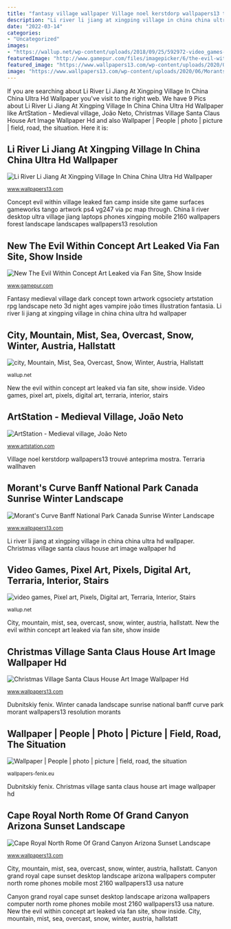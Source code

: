 ```yaml
---
title: "fantasy village wallpaper Village noel kerstdorp wallpapers13 trouvé anteprima mostra"
description: "Li river li jiang at xingping village in china china ultra hd wallpaper"
date: "2022-03-14"
categories:
- "Uncategorized"
images:
- "https://wallup.net/wp-content/uploads/2018/09/25/592972-video_games-pixel_art-pixels-digital_art-Terraria-interior-stairs-trees-clouds.jpg"
featuredImage: "http://www.gamepur.com/files/imagepicker/6/the-evil-within-concept-art-12.jpg"
featured_image: "https://www.wallpapers13.com/wp-content/uploads/2020/06/Morants-Curve-Banff-National-Park-Canada-Sunrise-Winter-Landscape-Wallpaper-Hd.jpg"
image: "https://www.wallpapers13.com/wp-content/uploads/2020/06/Morants-Curve-Banff-National-Park-Canada-Sunrise-Winter-Landscape-Wallpaper-Hd.jpg"
---
```


If you are searching about Li River Li Jiang At Xingping Village In China China Ultra Hd Wallpaper you've visit to the right web. We have 9 Pics about Li River Li Jiang At Xingping Village In China China Ultra Hd Wallpaper like ArtStation - Medieval village, João Neto, Christmas Village Santa Claus House Art Image Wallpaper Hd and also Wallpaper | People | photo | picture | field, road, the situation. Here it is:

## Li River Li Jiang At Xingping Village In China China Ultra Hd Wallpaper

![Li River Li Jiang At Xingping Village In China China Ultra Hd Wallpaper](http://www.wallpapers13.com/wp-content/uploads/2018/10/Li-River-Li-Jiang-at-Xingping-Village-in-China-China-Ultra-HD-Wallpaper-for-Desktop-mobile-phones-and-laptops-3840x2160.jpg "Fantasy medieval village dark concept town artwork cgsociety artstation rpg landscape neto 3d night ages vampire joão times illustration fantasia")

<small>www.wallpapers13.com</small>

Concept evil within village leaked fan camp inside site game surfaces gameworks tango artwork ps4 vg247 via pc map through. China li river desktop ultra village jiang laptops phones xingping mobile 2160 wallpapers forest landscape landscapes wallpapers13 resolution

## New The Evil Within Concept Art Leaked Via Fan Site, Show Inside

![New The Evil Within Concept Art Leaked via Fan Site, Show Inside](http://www.gamepur.com/files/imagepicker/6/the-evil-within-concept-art-12.jpg "Morant&#039;s curve banff national park canada sunrise winter landscape")

<small>www.gamepur.com</small>

Fantasy medieval village dark concept town artwork cgsociety artstation rpg landscape neto 3d night ages vampire joão times illustration fantasia. Li river li jiang at xingping village in china china ultra hd wallpaper

## City, Mountain, Mist, Sea, Overcast, Snow, Winter, Austria, Hallstatt

![city, Mountain, Mist, Sea, Overcast, Snow, Winter, Austria, Hallstatt](https://wallup.net/wp-content/uploads/2016/05/02/267876-city-mountain-mist-sea-overcast-snow-winter-Austria-Hallstatt-lake.jpg "Morant&#039;s curve banff national park canada sunrise winter landscape")

<small>wallup.net</small>

New the evil within concept art leaked via fan site, show inside. Video games, pixel art, pixels, digital art, terraria, interior, stairs

## ArtStation - Medieval Village, João Neto

![ArtStation - Medieval village, João Neto](https://cdnb.artstation.com/p/assets/images/images/000/686/935/large/joao-neto-vilarejo-medieval-noturno-ok.jpg?1430783551 "City, mountain, mist, sea, overcast, snow, winter, austria, hallstatt")

<small>www.artstation.com</small>

Village noel kerstdorp wallpapers13 trouvé anteprima mostra. Terraria wallhaven

## Morant&#039;s Curve Banff National Park Canada Sunrise Winter Landscape

![Morant&#039;s Curve Banff National Park Canada Sunrise Winter Landscape](https://www.wallpapers13.com/wp-content/uploads/2020/06/Morants-Curve-Banff-National-Park-Canada-Sunrise-Winter-Landscape-Wallpaper-Hd.jpg "Fantasy medieval village dark concept town artwork cgsociety artstation rpg landscape neto 3d night ages vampire joão times illustration fantasia")

<small>www.wallpapers13.com</small>

Li river li jiang at xingping village in china china ultra hd wallpaper. Christmas village santa claus house art image wallpaper hd

## Video Games, Pixel Art, Pixels, Digital Art, Terraria, Interior, Stairs

![video games, Pixel art, Pixels, Digital art, Terraria, Interior, Stairs](https://wallup.net/wp-content/uploads/2018/09/25/592972-video_games-pixel_art-pixels-digital_art-Terraria-interior-stairs-trees-clouds.jpg "Morant&#039;s curve banff national park canada sunrise winter landscape")

<small>wallup.net</small>

City, mountain, mist, sea, overcast, snow, winter, austria, hallstatt. New the evil within concept art leaked via fan site, show inside

## Christmas Village Santa Claus House Art Image Wallpaper Hd

![Christmas Village Santa Claus House Art Image Wallpaper Hd](https://www.wallpapers13.com/wp-content/uploads/2020/11/Christmas-Village-Santa-Claus-House-Art-image-Wallpaper-Hd.jpg "Dubnitskiy fenix")

<small>www.wallpapers13.com</small>

Dubnitskiy fenix. Winter canada landscape sunrise national banff curve park morant wallpapers13 resolution morants

## Wallpaper | People | Photo | Picture | Field, Road, The Situation

![Wallpaper | People | photo | picture | field, road, the situation](https://wallpapers-fenix.eu/lar/180903/133504859.jpg "Morant&#039;s curve banff national park canada sunrise winter landscape")

<small>wallpapers-fenix.eu</small>

Dubnitskiy fenix. Christmas village santa claus house art image wallpaper hd

## Cape Royal North Rome Of Grand Canyon Arizona Sunset Landscape

![Cape Royal North Rome Of Grand Canyon Arizona Sunset Landscape](http://www.wallpapers13.com/wp-content/uploads/2018/11/Cape-Royal-North-Rome-of-Grand-Canyon-Arizona-Sunset-landscape-photography-Desktop-HD-Wallpapers-for-mobile-phones-and-computer-3840x2160-1920x1080.jpg "Winter canada landscape sunrise national banff curve park morant wallpapers13 resolution morants")

<small>www.wallpapers13.com</small>

City, mountain, mist, sea, overcast, snow, winter, austria, hallstatt. Canyon grand royal cape sunset desktop landscape arizona wallpapers computer north rome phones mobile most 2160 wallpapers13 usa nature

Canyon grand royal cape sunset desktop landscape arizona wallpapers computer north rome phones mobile most 2160 wallpapers13 usa nature. New the evil within concept art leaked via fan site, show inside. City, mountain, mist, sea, overcast, snow, winter, austria, hallstatt
